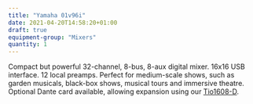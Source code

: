 ```yaml
---
title: "Yamaha 01v96i"
date: 2021-04-20T14:58:20+01:00
draft: true
equipment-group: "Mixers"
quantity: 1
---
```


Compact but powerful 32-channel, 8-bus, 8-aux digital mixer. 16x16 USB interface. 12 local preamps. Perfect for medium-scale shows, such as garden musicals, black-box shows, musical tours and immersive theatre. Optional Dante card available, allowing expansion using our [Tio1608-D](../tio1608-d).